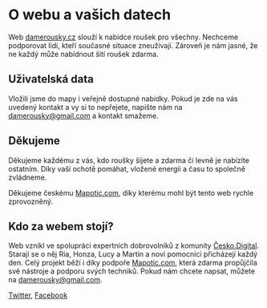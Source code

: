 # O webu a vašich datech
Web [damerousky.cz](https://damerousky.cz) slouží k nabídce roušek pro všechny. Nechceme podporovat lidi, kteří současné situace
zneužívají. Zároveň je nám jasné, že ne každý může nabídnout šití roušek zdarma.

## Uživatelská data
Vložili jsme do mapy i veřejně dostupné nabídky. Pokud je zde na vás uvedený kontakt a vy si to nepřejete, napište nám na
[damerousky@gmail.com](mailto:damerousky@gmail.com) a kontakt smažeme.

## Děkujeme
Děkujeme každému z vás, kdo roušky šijete a zdarma či levně je nabízíte ostatním. Díky vaší ochotě pomáhat, vložené energii a času
to společně zvládneme.

Děkujeme českému [Mapotic.com](https://mapotic.cz), díky kterému mohl být tento web rychle zprovozněný.

## Kdo za webem stojí?
Web vznikl ve spolupráci expertních dobrovolníků z komunity [Česko.Digital](https://cesko.digital). Starají se o něj Ria, Honza,
Lucy a Martin a noví pomocníci přicházejí každý den. Celý projekt běží i díky podpoře [Mapotic.com](https://mapotic.com), která
zdarma propůjčila své nástroje a podporu svých techniků. Pokud nám chcete napsat, můžete na [damerousky@gmail.com](mailto:damerousky@gmail.com).

[Twitter](https://twitter.com/damerousky), [Facebook](https://www.facebook.com/D%C3%A1me-rou%C5%A1ky-109123067395111/)
